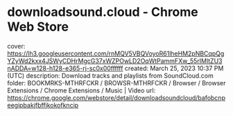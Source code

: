 # downloadsound.cloud - Chrome Web Store

cover: https://lh3.googleusercontent.com/rnMQV5VBQVoyoR61lheHM2pNBCqpQgYZyWd2kxx4JSWyCDHrMgcG37xWZPOwLD2OqWtPammFXw_55rIMltZU3nADDA=w128-h128-e365-rj-sc0x00ffffff
created: March 25, 2023 10:37 PM (UTC)
description: Download tracks and playlists from SoundCloud.com
folder: BOOKMRKS-MTHRFCKR / BROWSR-MTHRFCKR / Browser / Browser Extensions / Chrome Extensions / Music | Video
url: https://chrome.google.com/webstore/detail/downloadsoundcloud/bafobcnpeegipbakjfbffjkokofkncip